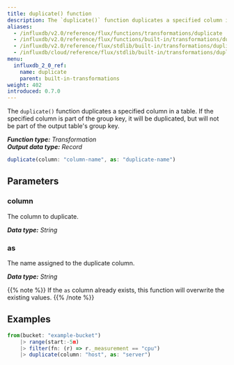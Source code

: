 ```yaml
---
title: duplicate() function
description: The `duplicate()` function duplicates a specified column in a table.
aliases:
  - /influxdb/v2.0/reference/flux/functions/transformations/duplicate
  - /influxdb/v2.0/reference/flux/functions/built-in/transformations/duplicate/
  - /influxdb/v2.0/reference/flux/stdlib/built-in/transformations/duplicate/
  - /influxdb/cloud/reference/flux/stdlib/built-in/transformations/duplicate/
menu:
  influxdb_2_0_ref:
    name: duplicate
    parent: built-in-transformations
weight: 402
introduced: 0.7.0
---
```


The `duplicate()` function duplicates a specified column in a table.
If the specified column is part of the group key, it will be duplicated, but will
not be part of the output table's group key.

_**Function type:** Transformation_  
_**Output data type:** Record_

```js
duplicate(column: "column-name", as: "duplicate-name")
```

## Parameters

### column
The column to duplicate.

_**Data type:** String_

### as
The name assigned to the duplicate column.

_**Data type:** String_

{{% note %}}
If the `as` column already exists, this function will overwrite the existing values.
{{% /note %}}

## Examples
```js
from(bucket: "example-bucket")
	|> range(start:-5m)
	|> filter(fn: (r) => r._measurement == "cpu")
	|> duplicate(column: "host", as: "server")
```
